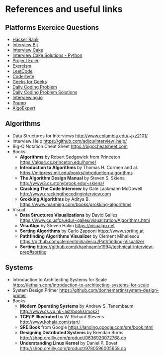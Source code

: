 # References and useful links

## Platforms Exercice Questions

* [Hacker Rank](https://www.hackerrank.com) 
* [Interview Bit](https://www.interviewbit.com)
* [Interview Cake](https://www.interviewcake.com)
* [Interview Cake Solutions - Python](https://github.com/jerryasher-challenges/challenge-interviewcake)
* [Project Euler](https://projecteuler.net) 
* [Exercism](http://exercism.io)
* [LeetCode](https://leetcode.com)
* [Coderbyte](https://www.coderbyte.com)
* [Geeks for Geeks](https://practice.geeksforgeeks.org)
* [Daily Coding Problem](https://www.dailycodingproblem.com)
* [Daily Coding Problem Solutions](https://github.com/ruppysuppy/Daily-Coding-Problem-Solutions)
* [Interviewing.io](https://www.interviewing.io)
* [Pramp](https://www.pramp.com)
* [AlgoExpert](https://www.algoexpert.io)

## Algorithms

* Data Structures for Interviews http://www.columbia.edu/~jxz2101/
* Interview Help https://github.com/adicu/interview_help/
* Big-O Notation Cheat Sheet https://bigocheatsheet.com
* Books
    * **Algorithms** by Robert Sedgewick from Princeton https://algs4.cs.princeton.edu/home/
    * **Introduction to Algorithms** by Thomas H. Cormen and al. https://mitpress.mit.edu/books/introduction-algorithms
    * **The Algorithm Design Manual** by Steven S. Skiena http://www3.cs.stonybrook.edu/~skiena/
    * **Cracking The Code Interview** by Gale Laakmann McDowell http://www.crackingthecodinginterview.com
    * **Grokking Algorithms** by Aditya B. https://www.manning.com/books/grokking-algorithms
* Visual
    * **Data Structures Visualizations** by David Galles https://www.cs.usfca.edu/~galles/visualization/Algorithms.html
    * **VisuAlgo** by Steven Halim https://visualgo.net
    * **Sorting Algorithms** by Carlo Zapponi https://www.sorting.at
    * **Pathfinding Algorithms Visualizer** by Clement Mihailescu https://github.com/clementmihailescu/Pathfinding-Visualizer
    * **Sorting** https://github.com/khanhnamle1994/technical-interview-prep#sorting

## Systems

* Introduction to Architecting Systems for Scale https://lethain.com/introduction-to-architecting-systems-for-scale
* System Design Primer https://github.com/donnemartin/system-design-primer
* Books
    * **Modern Operating Systems** by Andrew S. Tanembaum http://www.cs.vu.nl/~ast/books/mos2/
    * **TCP/IP Illustrated** by W. Richard Stevens http://www.kohala.com/start/
    * **SRE Book** from Google https://landing.google.com/sre/book.html
    * **Designing Distributed Systems** by Brendan Burns http://shop.oreilly.com/product/0636920072768.do
    * **Understanding Linux Kernel** by Daniel P. Bovet http://shop.oreilly.com/product/9780596005658.do